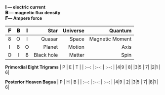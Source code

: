 **𝐈 — electric current**  
**𝐁 — magnetic flux density**  
**𝐅— Ampere force**  

| 𝐅   | 𝐁 |  𝐈 | Star | Universe | Quantum |
|  :--:  |  :--: |  :--:  |  --:  | --:  |--:  |
|8|O | I|Quasar|Space|Magnetic Moment|
|I|8 | O|Planet|Motion|Axis|
|O|I | 8|Black hole|Matter|Spin|  

**Primordial Eight Trigrams**
| P  | E | T | 
|  :--:  |  :--: |  :--:  | 
|4|9 | 8|
|3|5 | 7|
|2|1 | 6|  

**Posterior Heaven Bagua**
| P  | H | B | 
|  :--:  |  :--: |  :--:  | 
|4|9 | 2|
|3|5 | 7|
|8|1 | 6|  
